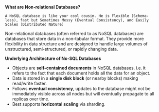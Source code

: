 **What are Non-relational Databases?**

`A NoSQL database is like your cool cousin. He is Flexible (Schema-less), fast but Sometimes Messy (Eventual Consistency), and Easily Scales (Distributed Nature)`

Non-relational databases (often referred to as NoSQL databases) are databases that store data in a non-tabular format. They provide more flexibility in data structure and are designed to handle large volumes of unstructured, semi-structured, or rapidly changing data.

**Underlying Architecture of No-SQL Databases**

  - Objects are **self-contained documents** in NoSQL databases. i.e. it refers to the fact that each document holds all the data for an object.
  - Data is stored in a **single disk block** (or nearby blocks) making read/write faster.
  - Follows **eventual consistency**, updates to the database might not be immediately visible across all nodes but will eventually propagate to all replicas over time.
  - Best supports **horizontal scaling** via sharding.
    
